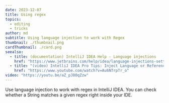 ```yaml
---
date: 2023-12-07
title: Using regex
topics:
  - editing
  - tricks
author: md
subtitle: Using language injection to work with Regex
thumbnail: ./thumbnail.png
cardThumbnail: ./card.png
seealso:
  - title: (documentation) IntelliJ IDEA Help - Language injections
    href: "https://www.jetbrains.com/help/idea/language-injections-settings.html"
  - title: "(video) IntelliJ IDEA Pro Tips: Inject Language or Reference"
    href: "https://www.youtube.com/watch?v=Au6NTrpTr_o"
video: "https://youtu.be/aZ_pJ8OqZzw"
---
```


Use language injection to work with regex in IntelliJ IDEA. You can check whether a String matches a given regex right inside your IDE.
